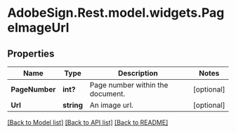 # AdobeSign.Rest.model.widgets.PageImageUrl
## Properties

Name | Type | Description | Notes
------------ | ------------- | ------------- | -------------
**PageNumber** | **int?** | Page number within the document. | [optional] 
**Url** | **string** | An image url. | [optional] 

[[Back to Model list]](../README.md#documentation-for-models) [[Back to API list]](../README.md#documentation-for-api-endpoints) [[Back to README]](../README.md)

